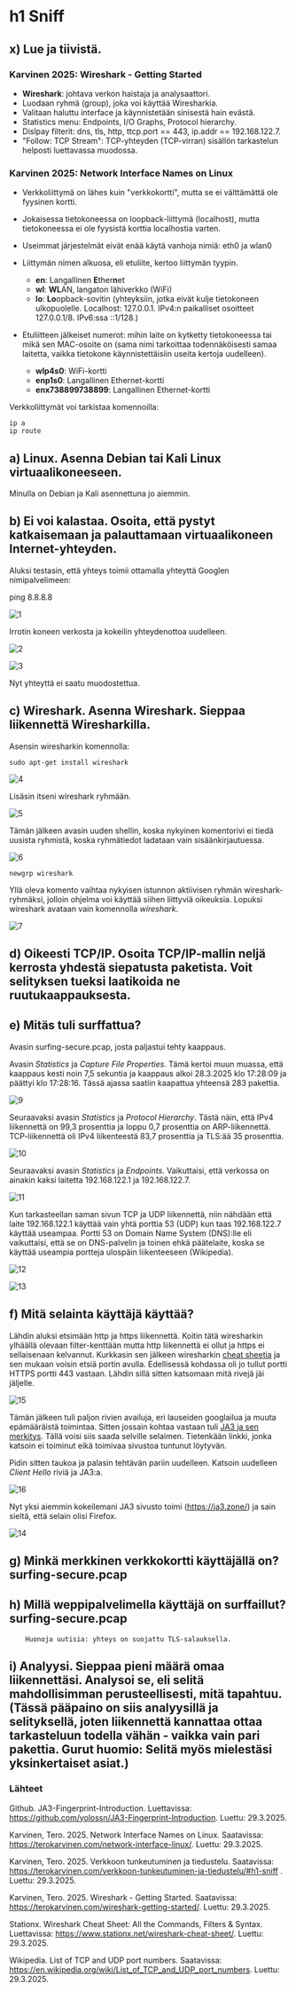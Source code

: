 # h1 Sniff

## x) Lue ja tiivistä. 
        
### Karvinen 2025: Wireshark - Getting Started

- **Wireshark**: johtava verkon haistaja ja analysaattori.
- Luodaan ryhmä (group), joka voi käyttää Wiresharkia.
- Valitaan haluttu interface ja käynnistetään sinisestä hain evästä.
- Statistics menu: Endpoints, I/O Graphs, Protocol hierarchy.
- Dislpay filterit: dns, tls, http, ttcp.port == 443, ip.addr == 192.168.122.7.
- "Follow: TCP Stream": TCP-yhteyden (TCP-virran) sisällön tarkastelun helposti luettavassa muodossa.

### Karvinen 2025: Network Interface Names on Linux

- Verkkoliittymä on lähes kuin "verkkokortti", mutta se ei välttämättä ole fyysinen kortti.
- Jokaisessa tietokoneessa on loopback-liittymä (localhost), mutta tietokoneessa ei ole fyysistä korttia localhostia varten.
- Useimmat järjestelmät eivät enää käytä vanhoja nimiä: eth0 ja wlan0

- Liittymän nimen alkuosa, eli etuliite, kertoo liittymän tyypin.
  - **en**:	Langallinen **E**ther**n**et
  - **wl**:	**WL**AN, langaton lähiverkko (WiFi)
  - **lo**:	**Lo**opback-sovitin (yhteyksiin, jotka eivät kulje tietokoneen ulkopuolelle. Localhost: 127.0.0.1. IPv4:n paikalliset osoitteet 127.0.0.1/8. IPv6:ssa ::1/128.)

- Etuliitteen jälkeiset numerot: mihin laite on kytketty tietokoneessa tai mikä sen MAC-osoite on (sama nimi tarkoittaa todennäköisesti samaa laitetta, vaikka tietokone käynnistettäisiin useita kertoja uudelleen).
  -  **wlp4s0**:	WiFi-kortti
  -  **enp1s0**:	Langallinen Ethernet-kortti
  -  **enx738899738899**:	Langallinen Ethernet-kortti

Verkkoliittymät voi tarkistaa komennoilla:

    ip a
    ip route

## a) Linux. Asenna Debian tai Kali Linux virtuaalikoneeseen.

Minulla on Debian ja Kali asennettuna jo aiemmin.

## b) Ei voi kalastaa. Osoita, että pystyt katkaisemaan ja palauttamaan virtuaalikoneen Internet-yhteyden.

Aluksi testasin, että yhteys toimii ottamalla yhteyttä Googlen nimipalvelimeen:

   ping 8.8.8.8

![1](https://github.com/user-attachments/assets/73f3738a-c05a-4165-bb3c-6c26621c8fba)

Irrotin koneen verkosta ja kokeilin yhteydenottoa uudelleen.

![2](https://github.com/user-attachments/assets/ace68643-01a9-4524-9106-215328eb4dd5)

![3](https://github.com/user-attachments/assets/7ff5102a-b12c-4101-9487-26fddb8f240d)

Nyt yhteyttä ei saatu muodostettua.

## c) Wireshark. Asenna Wireshark. Sieppaa liikennettä Wiresharkilla.

Asensin wiresharkin komennolla:

    sudo apt-get install wireshark

![4](https://github.com/user-attachments/assets/af873513-95f8-4a59-b104-ce2b1c4dc562)

Lisäsin itseni wireshark ryhmään.

![5](https://github.com/user-attachments/assets/846cc27e-3127-40e6-b59d-558c9de70816)

Tämän jälkeen avasin uuden shellin, koska nykyinen komentorivi ei tiedä uusista ryhmistä, koska ryhmätiedot ladataan vain sisäänkirjautuessa. 

![6](https://github.com/user-attachments/assets/7acecaf5-f96f-4722-99f2-4cefc883d73f)

    newgrp wireshark

Yllä oleva komento vaihtaa nykyisen istunnon aktiivisen ryhmän wireshark-ryhmäksi, jolloin ohjelma voi käyttää siihen liittyviä oikeuksia. Lopuksi wireshark avataan vain komennolla *wireshark*.

![7](https://github.com/user-attachments/assets/fb040ad3-6731-49ab-a36e-2c778d28c404)


## d) Oikeesti TCP/IP. Osoita TCP/IP-mallin neljä kerrosta yhdestä siepatusta paketista. Voit selityksen tueksi laatikoida ne ruutukaappauksesta.

## e) Mitäs tuli surffattua? 

Avasin surfing-secure.pcap, josta paljastui tehty kaappaus.

Avasin *Statistics* ja *Capture File Properties*. Tämä kertoi muun muassa, että kaappaus kesti noin 7,5 sekuntia ja kaappaus alkoi 28.3.2025 klo 17:28:09 ja päättyi klo 17:28:16. Tässä ajassa saatiin kaapattua yhteensä 283 pakettia.

![9](https://github.com/user-attachments/assets/d0e1c07f-34db-4905-881a-e159d945b972)

Seuraavaksi avasin *Statistics* ja *Protocol Hierarchy*. Tästä näin, että IPv4 liikennettä on 99,3 prosenttia ja loppu 0,7 prosenttia on ARP-liikennettä. TCP-liikennettä oli IPv4 liikenteestä 83,7 prosenttia ja TLS:ää 35 prosenttia. 

![10](https://github.com/user-attachments/assets/d13eae2f-d2da-4130-b8f2-306e1fa424dc)

Seuraavaksi avasin *Statistics* ja *Endpoints*. Vaikuttaisi, että verkossa on ainakin kaksi laitetta 192.168.122.1 ja 192.168.122.7. 

![11](https://github.com/user-attachments/assets/a46b47a5-8f5f-4d9c-8dd2-4e3782150629)

Kun tarkasteellan saman sivun TCP ja UDP liikennettä, niin nähdään että laite 192.168.122.1 käyttää vain yhtä porttia 53 (UDP) kun taas 192.168.122.7 käyttää useampaa. Portti 53 on Domain Name System (DNS):lle eli vaikuttaisi, että se on DNS-palvelin ja toinen ehkä päätelaite, koska se käyttää useampia portteja ulospäin liikenteeseen (Wikipedia).

![12](https://github.com/user-attachments/assets/45453f30-38bb-4e39-ad0f-b3818d1e559c)

![13](https://github.com/user-attachments/assets/68c8dc80-962c-43d1-aab9-9739a49668b4)

## f) Mitä selainta käyttäjä käyttää? 

Lähdin aluksi etsimään http ja https liikennettä. Koitin tätä wiresharkin ylhäällä olevaan filter-kenttään mutta http liikennettä ei ollut ja https ei sellaisenaan kelvannut. Kurkkasin sen jälkeen wiresharkin [cheat sheetia](https://www.stationx.net/wireshark-cheat-sheet/) ja sen mukaan voisin etsiä portin avulla. Edellisessä kohdassa oli jo tullut portti HTTPS portti 443 vastaan. Lähdin sillä sitten katsomaan mitä rivejä jäi jäljelle. 

![15](https://github.com/user-attachments/assets/ff1b8b22-7ede-4749-ad83-bacb876925ec)

Tämän jälkeen tuli paljon rivien availuja, eri lauseiden googlailua ja muuta epämääräistä toimintaa. Sitten jossain kohtaa vastaan tuli [JA3 ja sen merkitys](https://github.com/yolossn/JA3-Fingerprint-Introduction). Tällä voisi siis saada selville selaimen. Tietenkään linkki, jonka katsoin ei toiminut eikä toimivaa sivustoa tuntunut löytyvän. 

Pidin sitten taukoa ja palasin tehtävän pariin uudelleen. Katsoin uudelleen *Client Hello* riviä ja JA3:a.

![16](https://github.com/user-attachments/assets/82395d81-cdca-42c4-b249-7efe81ea4138)

Nyt yksi aiemmin kokeilemani JA3 sivusto toimi (https://ja3.zone/) ja sain sieltä, että selain olisi Firefox.

![14](https://github.com/user-attachments/assets/399dbdab-2bd7-4f13-8b61-b63d65ab673a)

## g) Minkä merkkinen verkkokortti käyttäjällä on? surfing-secure.pcap

## h) Millä weppipalvelimella käyttäjä on surffaillut? surfing-secure.pcap
        Huonoja uutisia: yhteys on suojattu TLS-salauksella.

## i) Analyysi. Sieppaa pieni määrä omaa liikennettäsi. Analysoi se, eli selitä mahdollisimman perusteellisesti, mitä tapahtuu. (Tässä pääpaino on siis analyysillä ja selityksellä, joten liikennettä kannattaa ottaa tarkasteluun todella vähän - vaikka vain pari pakettia. Gurut huomio: Selitä myös mielestäsi yksinkertaiset asiat.)

### Lähteet

Github. JA3-Fingerprint-Introduction. Luettavissa: https://github.com/yolossn/JA3-Fingerprint-Introduction. Luettu: 29.3.2025.

Karvinen, Tero. 2025. Network Interface Names on Linux. Saatavissa: https://terokarvinen.com/network-interface-linux/. Luettu: 29.3.2025.

Karvinen, Tero. 2025. Verkkoon tunkeutuminen ja tiedustelu. Saatavissa: https://terokarvinen.com/verkkoon-tunkeutuminen-ja-tiedustelu/#h1-sniff . Luettu: 29.3.2025.

Karvinen, Tero. 2025. Wireshark - Getting Started. Saatavissa: https://terokarvinen.com/wireshark-getting-started/. Luettu: 29.3.2025.

Stationx. Wireshark Cheat Sheet: All the Commands, Filters & Syntax. Luettavissa: https://www.stationx.net/wireshark-cheat-sheet/. Luettu: 29.3.2025.

Wikipedia. List of TCP and UDP port numbers. Saatavissa: https://en.wikipedia.org/wiki/List_of_TCP_and_UDP_port_numbers. Luettu: 29.3.2025.


